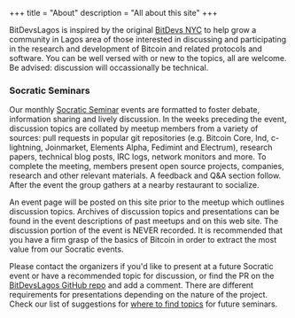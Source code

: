 +++
title = "About"
description = "All about this site"
+++

BitDevsLagos is inspired by the original [BitDevs NYC](https://bitdevs.org) to 
help grow a community in Lagos area of those interested in discussing 
and participating in the research and development of Bitcoin and related 
protocols and software. You can be well versed with or new to the topics, all are welcome. 
Be advised: discussion will occassionally be technical.

### Socratic Seminars

Our monthly [Socratic Seminar] events are formatted to foster debate, information
sharing and lively discussion. In the weeks preceding the event, discussion
topics are collated by meetup members from a variety of sources: pull requests
in popular git repositories (e.g. Bitcoin Core, lnd, c-lightning, Joinmarket,
Elements Alpha, Fedimint and Electrum), research papers, technical blog posts, IRC logs,
network monitors and more. To complete the meeting, members present open source
projects, companies, research and other relevant materials. A feedback and Q&A
section follow. After the event the group gathers at a nearby restaurant to
socialize.

An event page will be posted on this site prior to the meetup which outlines discussion topics.
Archives of discussion topics and presentations can be found in the event
descriptions of past meetups and on this web site. The discussion portion of 
the event is NEVER recorded. It is recommended that you have a firm grasp of 
the basics of Bitcoin in order to extract the most value from our Socratic events.

Please contact the organizers if you'd like to present at a future Socratic
event or have a recommended topic for discussion, or find the PR on the 
[BitDevsLagos GitHub repo](https://github.com/BitDevsLagos/BitDevsLagos) and add a comment. 
There are different requirements for presentations depending on the nature of the project. Check our 
list of suggestions for [where to find topics](/about/find-topics) for future seminars.

[Socratic Seminar]: https://en.wikipedia.org/wiki/Socratic_method#Socratic_seminar
